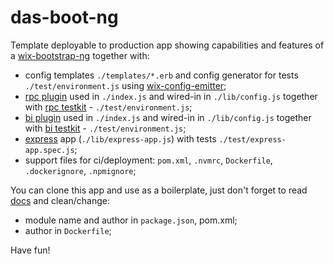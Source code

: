 # das-boot-ng

Template deployable to production app showing capabilities and features of a [wix-bootstrap-ng](../wix-bootstrap-ng) together with:
 - config templates `./templates/*.erb` and config generator for tests `./test/environment.js` using [wix-config-emitter](../../config/wix-config-emitter);
 - [rpc plugin](../wix-bootstrap-rpc) used in `./index.js` and wired-in in `./lib/config.js` together with [rpc testkit](../../rpc/wix-rpc-testkit) - `./test/environment.js`;
 - [bi plugin](../wix-bootstrap-bi) used in `./index.js` and wired-in in `./lib/config.js` together with [bi testkit](../../bi/wix-bi-node-testkit) - `./test/environment.js`;
 - [express](http://expressjs.com/) app (`./lib/express-app.js`) with tests `./test/express-app.spec.js`;
 - support files for ci/deployment: `pom.xml`, `.nvmrc`, `Dockerfile`, `.dockerignore`, `.npmignore`;

You can clone this app and use as a boilerplate, just don't forget to read [docs](..) and clean/change:
 - module name and author in `package.json`, pom.xml;
 - author in `Dockerfile`;
 
Have fun!